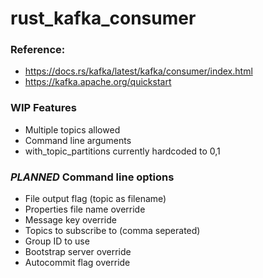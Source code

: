 # rust_kafka_consumer

### Reference:
- https://docs.rs/kafka/latest/kafka/consumer/index.html
- https://kafka.apache.org/quickstart

### WIP Features
- Multiple topics allowed
- Command line arguments
- with_topic_partitions currently hardcoded to 0,1

### *PLANNED* Command line options
- File output flag (topic as filename)
- Properties file name override
- Message key override
- Topics to subscribe to (comma seperated)
- Group ID to use
- Bootstrap server override
- Autocommit flag override
